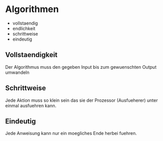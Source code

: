 # Algorithmen

* vollstaendig
* endlichkeit
* schrittweise
* eindeutig

## Vollstaendigkeit

Der Algorithmus muss den gegeben Input bis zum gewuenschten Output umwandeln

## Schrittweise

Jede Aktion muss so klein sein das sie der Prozessor (Ausfueherer) unter einmal
ausfuehren kann.

## Eindeutig

Jede Anweisung kann nur ein moegliches Ende herbei fuehren.
